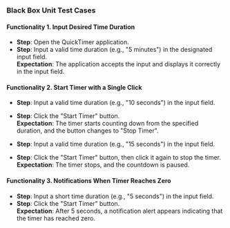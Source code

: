 ### Black Box Unit Test Cases  

#### Functionality 1. Input Desired Time Duration
- **Step**: Open the QuickTimer application.  
- **Step**: Input a valid time duration (e.g., "5 minutes") in the designated input field.  
  **Expectation**: The application accepts the input and displays it correctly in the input field.  

#### Functionality 2. Start Timer with a Single Click
- **Step**: Input a valid time duration (e.g., "10 seconds") in the input field.  
- **Step**: Click the "Start Timer" button.  
  **Expectation**: The timer starts counting down from the specified duration, and the button changes to "Stop Timer".  

- **Step**: Input a valid time duration (e.g., "15 seconds") in the input field.  
- **Step**: Click the "Start Timer" button, then click it again to stop the timer.  
  **Expectation**: The timer stops, and the countdown is paused.  

#### Functionality 3. Notifications When Timer Reaches Zero
- **Step**: Input a short time duration (e.g., "5 seconds") in the input field.  
- **Step**: Click the "Start Timer" button.  
  **Expectation**: After 5 seconds, a notification alert appears indicating that the timer has reached zero.  